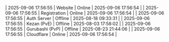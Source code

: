 | 2025-09-06 17:56:55 | Website | Online | 2025-09-06 17:56:54 |
| 2025-09-06 17:56:55 | Registration | Online | 2025-09-06 17:56:54 |
| 2025-09-06 17:56:55 | Auth Server | Offline | 2025-08-18 09:33:31 |
| 2025-09-06 17:56:55 | Kezan (PvE) | Offline | 2025-08-03 17:58:02 |
| 2025-09-06 17:56:55 | Gurubashi (PvP) | Offline | 2025-08-23 21:44:06 |
| 2025-09-06 17:56:55 | Cloudflare | Online | 2025-09-06 17:56:54 |
